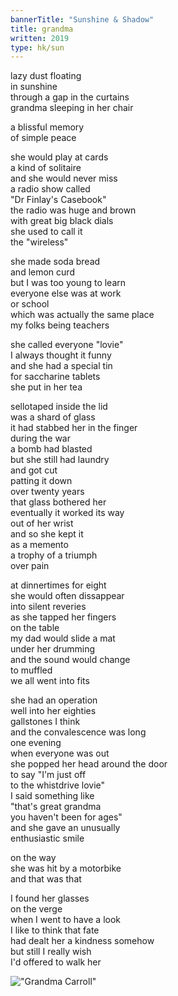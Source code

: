 ```yaml
---
bannerTitle: "Sunshine & Shadow" 
title: grandma
written: 2019
type: hk/sun
---
```


lazy dust floating  
in sunshine  
through a gap in the curtains  
grandma sleeping in her chair  


a blissful memory  
of simple peace  


she would play at cards  
a kind of solitaire  
and she would never miss  
a radio show called  
"Dr Finlay's Casebook"  
the radio was huge and brown  
with great big black dials  
she used to call it  
the "wireless"


she made soda bread  
and lemon curd  
but I was too young to learn  
everyone else was at work  
or school  
which was actually the same place  
my folks being teachers  


she called everyone "lovie"  
I always thought it funny  
and she had a special tin  
for saccharine tablets  
she put in her tea  


sellotaped inside the lid  
was a shard of glass  
it had stabbed her in the finger  
during the war  
a bomb had blasted  
but she still had laundry  
and got cut  
patting it down  
over twenty years  
that glass bothered her  
eventually it worked its way  
out of her wrist  
and so she kept it  
as a memento  
a trophy of a triumph  
over pain


at dinnertimes for eight  
she would often dissappear  
into silent reveries  
as she tapped her fingers  
on the table  
my dad would slide a mat  
under her drumming  
and the sound would change  
to muffled  
we all went into fits  


she had an operation  
well into her eighties  
gallstones I think  
and the convalescence was long  
one evening  
when everyone was out  
she popped her head around the door  
to say "I'm just off  
to the whistdrive lovie"  
I said something like  
"that's great grandma  
you haven't been for ages"  
and she gave an unusually  
enthusiastic smile  


on the way  
she was hit by a motorbike  
and that was that  


I found her glasses  
on the verge  
when I went to have a look  
I like to think that fate  
had dealt her a kindness somehow  
but still I really wish  
I'd offered to walk her

!["Grandma Carroll"](/images/bucket/aug75_grandma_carroll.jpg "Grandma Carroll Aug 1975")
